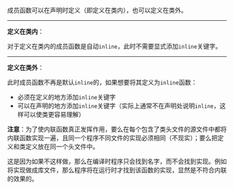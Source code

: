 成员函数可以在声明时定义（即定义在类内），也可以定义在类外。

****

**定义在类内**：

对于定义在类内的成员函数是自动`inline`，此时不需要显式添加`inline`关键字。

****

**定义在类外**：

此时成员函数不再是默认`inline`的，如果想要将其定义为`inline`函数：

- 必须在定义的地方添加`inline`关键字
- 可以在声明的地方添加`inline`关键字（实际上通常不在声明处说明`inline`，这样可以使类更容易理解）

**注意**：为了使内联函数真正发挥作用，要么在每个包含了类头文件的源文件中都将内联函数实现一遍，且同一个程序不同文件的实现必须相同（不现实）；要么把定义和类定义放在同一个头文件中。

这是因为如果不这样做，那么在编译时程序只会找到名字，而不会找到实现。例如将实现做成库文件，那么程序将在运行时才找到该函数的实现，显然是不符合内联的效果的。